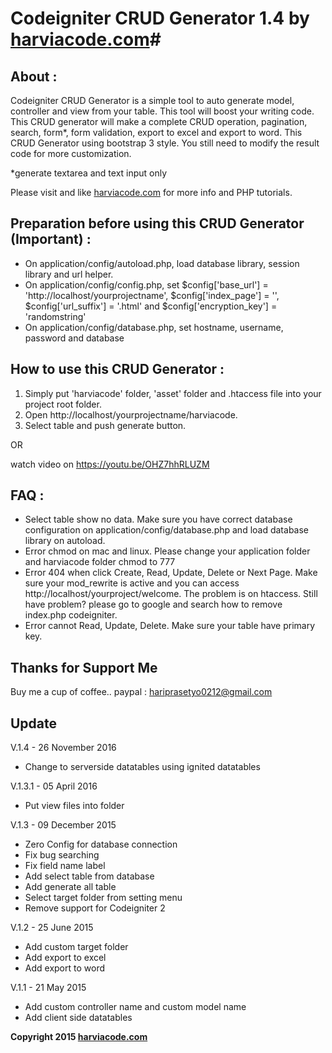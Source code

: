 # Codeigniter CRUD Generator 1.4 by [harviacode.com](http://harviacode.com)#

## About : ##

Codeigniter CRUD Generator is a simple tool to auto generate model, controller and view from your table. This tool will boost your writing code. This CRUD generator will make a complete CRUD operation, pagination, search, form*, form validation, export to excel and export to word. This CRUD Generator using bootstrap 3 style. You still need to modify the result code for more customization.

*generate textarea and text input only

Please visit and like [harviacode.com](http://harviacode.com) for more info and PHP tutorials.

## Preparation before using this CRUD Generator (Important) : ##

* On application/config/autoload.php, load database library, session library and url helper.
* On application/config/config.php, set $config['base_url'] = 'http://localhost/yourprojectname', $config['index_page'] = '', $config['url_suffix'] = '.html' and $config['encryption_key'] = 'randomstring'
* On application/config/database.php, set hostname, username, password and database

## How to use this CRUD Generator : ##

1. Simply put 'harviacode' folder, 'asset' folder and .htaccess file into your project root folder.
2. Open http://localhost/yourprojectname/harviacode.
3. Select table and push generate button.

OR 

watch video on https://youtu.be/OHZ7hhRLUZM

## FAQ : ##

* Select table show no data. Make sure you have correct database configuration on application/config/database.php and load database library on autoload.
* Error chmod on mac and linux. Please change your application folder and harviacode folder chmod to 777
* Error 404 when click Create, Read, Update, Delete or Next Page. Make sure your mod_rewrite is active and you can access http://localhost/yourproject/welcome. The problem is on htaccess. Still have problem? please go to google and search how to remove index.php codeigniter.
* Error cannot Read, Update, Delete. Make sure your table have primary key.

## Thanks for Support Me ##
Buy me a cup of coffee.. paypal : hariprasetyo0212@gmail.com

## Update ##
V.1.4 - 26 November 2016

* Change to serverside datatables using ignited datatables

V.1.3.1 - 05 April 2016

* Put view files into folder


V.1.3 - 09 December 2015

* Zero Config for database connection
* Fix bug searching
* Fix field name label
* Add select table from database
* Add generate all table
* Select target folder from setting menu
* Remove support for Codeigniter 2

V.1.2 - 25 June 2015

* Add custom target folder
* Add export to excel
* Add export to word

V.1.1 - 21 May 2015

* Add custom controller name and custom model name
* Add client side datatables

**Copyright 2015 [harviacode.com](http://harviacode.com)**
